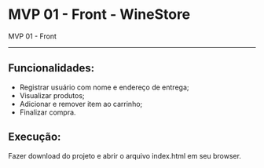 # MVP 01 - Front - WineStore

MVP 01 - Front

---
## Funcionalidades:

* Registrar usuário com nome e endereço de entrega;
* Visualizar produtos; 
* Adicionar e remover item ao carrinho;
* Finalizar compra.

## Execução: 

Fazer download do projeto e abrir o arquivo index.html em seu browser.